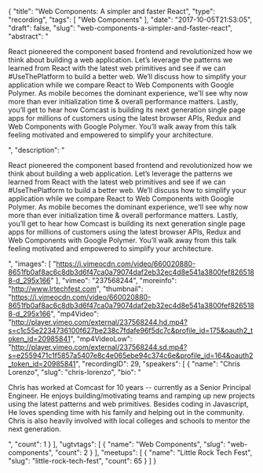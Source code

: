 {
  "title": "Web Components: A simpler and faster React",
  "type": "recording",
  "tags": [
    "Web Components"
  ],
  "date": "2017-10-05T21:53:05",
  "draft": false,
  "slug": "web-components-a-simpler-and-faster-react",
  "abstract": "<p>React pioneered the component based frontend and revolutionized how we think about building a web application. Let’s leverage the patterns we learned from React with the latest web primitives and see if we can #UseThePlatform to build a better web. We’ll discuss how to simplify your application while we compare React to Web Components with Google Polymer. As mobile becomes the dominant experience, we'll see why now more than ever initialization time & overall performance matters. Lastly, you’ll get to hear how Comcast is building its next generation single page apps for millions of customers using the latest browser APIs, Redux and Web Components with Google Polymer. You’ll walk away from this talk feeling motivated and empowered to simplify your architecture.</p>",
  "description": "<p>React pioneered the component based frontend and revolutionized how we think about building a web application. Let’s leverage the patterns we learned from React with the latest web primitives and see if we can #UseThePlatform to build a better web. We’ll discuss how to simplify your application while we compare React to Web Components with Google Polymer. As mobile becomes the dominant experience, we'll see why now more than ever initialization time & overall performance matters. Lastly, you’ll get to hear how Comcast is building its next generation single page apps for millions of customers using the latest browser APIs, Redux and Web Components with Google Polymer. You’ll walk away from this talk feeling motivated and empowered to simplify your architecture.</p>",
  "images": [
    "https://i.vimeocdn.com/video/660020880-8651fb0af8ac6c8db3d6f47ca0a79074daf2eb32ec4d8e541a3800fef8265188-d_295x166"
  ],
  "vimeo": "237568244",
  "moreinfo": "http://www.lrtechfest.com",
  "thumbnail": "https://i.vimeocdn.com/video/660020880-8651fb0af8ac6c8db3d6f47ca0a79074daf2eb32ec4d8e541a3800fef8265188-d_295x166",
  "mp4Video": "http://player.vimeo.com/external/237568244.hd.mp4?s=c1c55e2234736100f627be238c7fdafe96f5dc7c&profile_id=175&oauth2_token_id=20985841",
  "mp4VideoLow": "http://player.vimeo.com/external/237568244.sd.mp4?s=e2559471c1f5857a5407e8c4e065ebe94c374c6e&profile_id=164&oauth2_token_id=20985841",
  "recordingID": 29,
  "speakers": [
    {
      "name": "Chris Lorenzo",
      "slug": "chris-lorenzo",
      "bio": "<p>Chris has worked at Comcast for 10 years -- currently as a Senior Principal Engineer. He enjoys building/motivating teams and ramping up new projects using the latest patterns and web primitives. Besides coding in Javascript, He loves spending time with his family and helping out in the community. Chris is also heavily involved with local colleges and schools to mentor the next generation.</p>",
      "count": 1
    }
  ],
  "ugtvtags": [
    {
      "name": "Web Components",
      "slug": "web-components",
      "count": 2
    }
  ],
  "meetups": [
    {
      "name": "Little Rock Tech Fest",
      "slug": "little-rock-tech-fest",
      "count": 65
    }
  ]
}